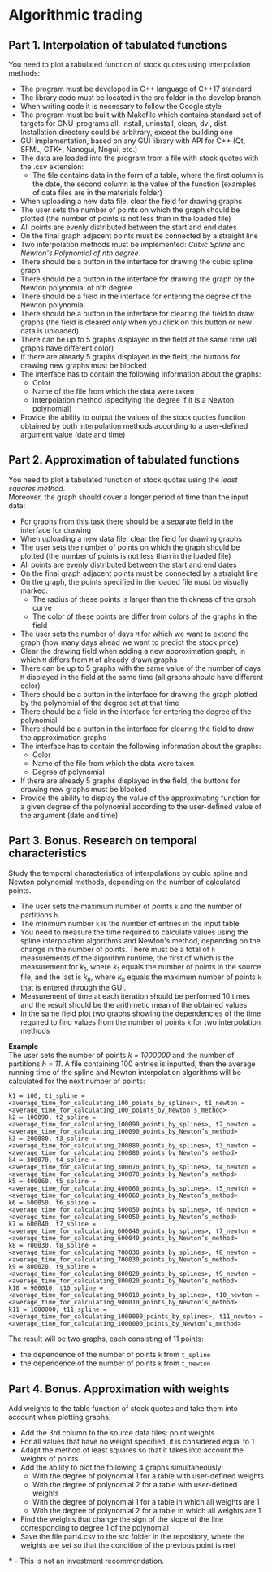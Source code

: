 # Algorithmic trading


## Part 1. Interpolation of tabulated functions

You need to plot a tabulated function of stock quotes using interpolation methods:

- The program must be developed in C++ language of C++17 standard
- The library code must be located in the src folder in the develop branch
- When writing code it is necessary to follow the Google style
- The program must be built with Makefile which contains standard set of targets for GNU-programs all, install, uninstall, clean, dvi, dist. Installation directory could be arbitrary, except the building one
- GUI implementation, based on any GUI library with API for C++ (Qt, SFML, GTK+, Nanogui, Nngui, etc.)
- The data are loaded into the program from a file with stock quotes with the .csv extension:
    -  The file contains data in the form of a table, where the first column is the date, the second column is the value of the function (examples of data files are in the materials folder)
- When uploading a new data file, clear the field for drawing graphs
- The user sets the number of points on which the graph should be plotted (the number of points is not less than in the loaded file)
- All points are evenly distributed between the start and end dates
- On the final graph adjacent points must be connected by a straight line
- Two interpolation methods must be implemented: *Cubic Spline* and *Newton's Polynomial of nth degree*.
- There should be a button in the interface for drawing the cubic spline graph
- There should be a button in the interface for drawing the graph by the Newton polynomial of nth degree
- There should be a field in the interface for entering the degree of the Newton polynomial
-  There should be a button in the interface for clearing the field to draw graphs (the field is cleared only when you click on this button or new data is uploaded)
- There can be up to 5 graphs displayed in the field at the same time (all graphs have different color)
- If there are already 5 graphs displayed in the field, the buttons for drawing new graphs must be blocked
- The interface has to contain the following information about the graphs:
    - Color
    - Name of the file from which the data were taken
    - Interpolation method (specifying the degree if it is a Newton polynomial)
- Provide the ability to output the values of the stock quotes function obtained by both interpolation methods according to a user-defined argument value (date and time)

## Part 2. Approximation of tabulated functions

You need to plot a tabulated function of stock quotes using the *least squares method*. \
Moreover, the graph should cover a longer period of time than the input data:

- For graphs from this task there should be a separate field in the interface for drawing
- When uploading a new data file, clear the field for drawing graphs
- The user sets the number of points on which the graph should be plotted (the number of points is not less than in the loaded file)
- All points are evenly distributed between the start and end dates
- On the final graph adjacent points must be connected by a straight line
- On the graph, the points specified in the loaded file must be visually marked:
    - The radius of these points is larger than the thickness of the graph curve
    - The color of these points are differ from colors of the graphs in the field
- The user sets the number of days `M` for which we want to extend the graph (how many days ahead we want to predict the stock price)
- Clear the drawing field when adding a new approximation graph, in which `M` differs from `M` of already drawn graphs
- There can be up to 5 graphs with the same value of the number of days `M` displayed in the field at the same time
  (all graphs should have different color)
- There should be a button in the interface for drawing the graph plotted by the polynomial of the degree set at that time
- There should be a field in the interface for entering the degree of the polynomial
- There should be a button in the interface for clearing the field to draw the approximation graphs
- The interface has to contain the following information about the graphs:
    - Color
    - Name of the file from which the data were taken
    - Degree of polynomial
- If there are already 5 graphs displayed in the field, the buttons for drawing new graphs must be blocked
- Provide the ability to display the value of the approximating function for a given degree of the polynomial according to the user-defined value of the argument (date and time)

## Part 3. Bonus. Research on temporal characteristics

Study the temporal characteristics of interpolations by cubic spline and Newton polynomial methods, depending on the number of calculated points.

- The user sets the maximum number of points `k` and the number of partitions `h`.
- The minimum number `k` is the number of entries in the input table
- You need to measure the time required to calculate values using the spline interpolation algorithms and Newton's method, depending on the change in the number of points.  There must be a total of `h` measurements of the algorithm runtime, the first of which is the measurement for $`k_1`$, where $`k_1`$ equals the number of points in the source file, and the last is $`k_h`$, where $`k_h`$ equals the maximum number of points `k` that is entered through the GUI.
- Measurement of time at each iteration should be performed 10 times and the result should be the arithmetic mean of the obtained values
- In the same field plot two graphs showing the dependencies of the time required to find values from the number of points `k` for two interpolation methods

**Example** \
The user sets the number of points *k = 1000000* and the number of partitions *h = 11*.  A file containing 100 entries is inputted, then the average running time of the spline and Newton interpolation algorithms will be calculated for the next number of points:

    k1 = 100, t1_spline = <average_time_for_calculating_100_points_by_splines>, t1_newton = <average_time_for_calculating_100_points_by_Newton’s_method> 
    k2 = 100090, t2_spline = <average_time_for_calculating_100090_points_by_splines>, t2_newton = <average_time_for_calculating_100090_points_by_Newton’s_method> 
    k3 = 200080, t3_spline = <average_time_for_calculating_200080_points_by_splines>, t3_newton = <average_time_for_calculating_200080_points_by_Newton’s_method> 
    k4 = 300070, t4_spline = <average_time_for_calculating_300070_points_by_splines>, t4_newton = <average_time_for_calculating_300070_points_by_Newton’s_method> 
    k5 = 400060, t5_spline = <average_time_for_calculating_400060_points_by_splines>, t5_newton = <average_time_for_calculating_400060_points_by_Newton’s_method> 
    k6 = 500050, t6_spline = <average_time_for_calculating_500050_points_by_splines>, t6_newton = <average_time_for_calculating_500050_points_by_Newton’s_method> 
    k7 = 600040, t7_spline = <average_time_for_calculating_600040_points_by_splines>, t7_newton = <average_time_for_calculating_600040_points_by_Newton’s_method> 
    k8 = 700030, t8_spline = <average_time_for_calculating_700030_points_by_splines>, t8_newton = <average_time_for_calculating_700030_points_by_Newton’s_method> 
    k9 = 800020, t9_spline = <average_time_for_calculating_800020_points_by_splines>, t9_newton = <average_time_for_calculating_800020_points_by_Newton’s_method> 
    k10 = 900010, t10_spline = <average_time_for_calculating_900010_points_by_splines>, t10_newton = <average_time_for_calculating_900010_points_by_Newton’s_method> 
    k11 = 1000000, t11_spline = <average_time_for_calculating_1000000_points_by_splines>, t11_newton = <average_time_for_calculating_1000000_points_by_Newton’s_method> 

The result will be two graphs, each consisting of 11 points:
* the dependence of the number of points `k` from `t_spline`
* the dependence of the number of points `k` from `t_newton`

## Part 4. Bonus. Approximation with weights

Add weights to the table function of stock quotes and take them into account when plotting graphs.

- Add the 3rd column to the source data files: point weights
- For all values that have no weight specified, it is considered equal to 1
- Adapt the method of least squares so that it takes into account the weights of points
- Add the ability to plot the following 4 graphs simultaneously:
    - With the degree of polynomial 1 for a table with user-defined weights
    -  With the degree of polynomial 2 for a table with user-defined weights
    -  With the degree of polynomial 1 for a table in which all weights are 1
    -  With the degree of polynomial 2 for a table in which all weights are 1
- Find the weights that change the sign of the slope of the line corresponding to degree 1 of the polynomial
- Save the file part4.csv to the src folder in the repository, where the weights are set so that the condition of the previous point is met

__*__ - This is not an investment recommendation.
